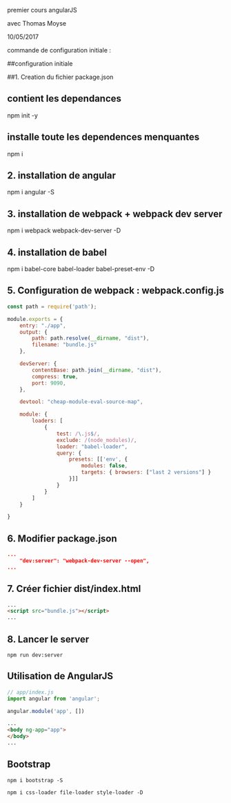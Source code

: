 premier cours angularJS

avec Thomas Moyse

10/05/2017


commande de configuration initiale :

##configuration initiale

##1. Creation du fichier package.json
## contient les dependances
npm init -y


## installe toute les dependences menquantes
npm i


## 2. installation de angular
npm i angular -S


## 3. installation de webpack + webpack dev server
npm i  webpack webpack-dev-server -D


## 4. installation de babel
npm i babel-core babel-loader babel-preset-env -D


## 5. Configuration de webpack : webpack.config.js
```js
const path = require('path');

module.exports = {
    entry: "./app",
    output: {
        path: path.resolve(__dirname, "dist"),
        filename: "bundle.js"
    },

    devServer: {
        contentBase: path.join(__dirname, "dist"),
        compress: true,
        port: 9090,
    },

	devtool: "cheap-module-eval-source-map",

    module: {
        loaders: [
            {
                test: /\.js$/,
                exclude: /(node_modules)/,
                loader: "babel-loader",
                query: {
                    presets: [['env', {
                        modules: false,
                        targets: { browsers: ["last 2 versions"] }
                    }]]
                }
            }
        ]
    }

}
```

## 6. Modifier package.json
```json
...
    "dev:server": "webpack-dev-server --open",
...
```

## 7. Créer fichier dist/index.html
```html
...
<script src="bundle.js"></script>
...
```

## 8. Lancer le server
```npm run dev:server```

## Utilisation de AngularJS

```js
// app/index.js
import angular from 'angular';

angular.module('app', [])
```

```html
...
<body ng-app="app">
</body>
...
```
## Bootstrap

`npm i bootstrap -S`

`npm i css-loader file-loader style-loader -D`
